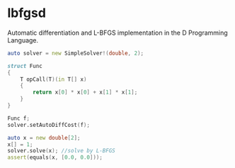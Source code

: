 # lbfgsd
Automatic differentiation and L-BFGS implementation in the D Programming Language.

```D
auto solver = new SimpleSolver!(double, 2);

struct Func
{
    T opCall(T)(in T[] x)
    {
        return x[0] * x[0] + x[1] * x[1];
    }
}

Func f;
solver.setAutoDiffCost(f);

auto x = new double[2];
x[] = 1;
solver.solve(x); //solve by L-BFGS
assert(equals(x, [0.0, 0.0]));
```
